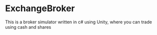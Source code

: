 # ExchangeBroker
This is a broker simulator written in c# using Unity, where you can trade using cash and shares
